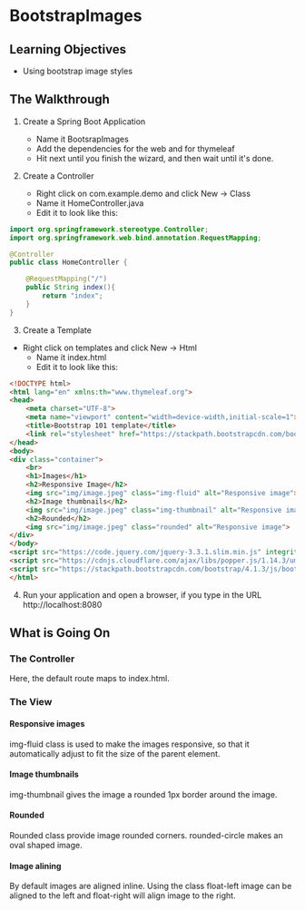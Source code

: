 # BootstrapImages
## Learning Objectives
* Using bootstrap image styles

## The Walkthrough

1. Create a Spring Boot Application
	* Name it BootsrapImages
	* Add the dependencies for the web and for thymeleaf
	* Hit next until you finish the wizard, and then wait until it's done.

2. Create a Controller
	* Right click on com.example.demo and click New -> Class
	* Name it HomeController.java
	* Edit it to look like this:
```java
import org.springframework.stereotype.Controller;
import org.springframework.web.bind.annotation.RequestMapping;

@Controller
public class HomeController {

    @RequestMapping("/")
    public String index(){
        return "index";
    }
}
```

3. Create a Template
  * Right click on templates and click New -> Html
	* Name it index.html
	* Edit it to look like this:
```html
<!DOCTYPE html>
<html lang="en" xmlns:th="www.thymeleaf.org">
<head>
    <meta charset="UTF-8">
    <meta name="viewport" content="width=device-width,initial-scale=1">
    <title>Bootstrap 101 template</title>
    <link rel="stylesheet" href="https://stackpath.bootstrapcdn.com/bootstrap/4.1.3/css/bootstrap.min.css" integrity="sha384-MCw98/SFnGE8fJT3GXwEOngsV7Zt27NXFoaoApmYm81iuXoPkFOJwJ8ERdknLPMO" crossorigin="anonymous">
</head>
<body>
<div class="container">
    <br>
    <h1>Images</h1>
    <h2>Responsive Image</h2>
    <img src="img/image.jpeg" class="img-fluid" alt="Responsive image">
    <h2>Image thumbnails</h2>
    <img src="img/image.jpeg" class="img-thumbnail" alt="Responsive image">
    <h2>Rounded</h2>
    <img src="img/image.jpeg" class="rounded" alt="Responsive image">
</div>
</body>
<script src="https://code.jquery.com/jquery-3.3.1.slim.min.js" integrity="sha384-q8i/X+965DzO0rT7abK41JStQIAqVgRVzpbzo5smXKp4YfRvH+8abtTE1Pi6jizo" crossorigin="anonymous"></script>
<script src="https://cdnjs.cloudflare.com/ajax/libs/popper.js/1.14.3/umd/popper.min.js" integrity="sha384-ZMP7rVo3mIykV+2+9J3UJ46jBk0WLaUAdn689aCwoqbBJiSnjAK/l8WvCWPIPm49" crossorigin="anonymous"></script>
<script src="https://stackpath.bootstrapcdn.com/bootstrap/4.1.3/js/bootstrap.min.js" integrity="sha384-ChfqqxuZUCnJSK3+MXmPNIyE6ZbWh2IMqE241rYiqJxyMiZ6OW/JmZQ5stwEULTy" crossorigin="anonymous"></script>
</html>
```

4. Run your application and open a browser, if you type in the URL http://localhost:8080

## What is Going On

### The Controller
Here, the default route maps to index.html.

### The View

#### Responsive images
img-fluid class is used to make the images responsive, so that it automatically adjust to fit the size of the parent element.

#### Image thumbnails
img-thumbnail gives the image a rounded 1px border around the image.

#### Rounded
Rounded class provide image rounded corners.
rounded-circle makes an oval shaped image.  

#### Image alining
By default images are aligned inline. Using the class float-left image can be aligned to the
left and float-right will align image to the right.

